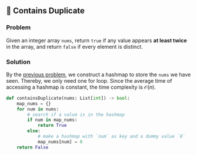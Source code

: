 ## :book: Contains Duplicate

### Problem
Given an integer array `nums`, return `true` if any value appears **at least twice** in the array, and return `false` if every element is distinct.

### Solution
By the [previous problem](../1.%20Two%20Sum/), we construct a hashmap to store the `nums` we have seen. Thereby, we only need one for loop. Since the average time of accessing a hashmap is constant, the time complexity is $\mathcal{O}(n)$.
```python
def containsDuplicate(nums: List[int]) -> bool:
    map_nums = {}
    for num in nums:
        # search if a value is in the hashmap
        if num in map_nums:
            return True
        else:
            # make a hashmap with `num` as key and a dummy value `0`
            map_nums[num] = 0
    return False
```
